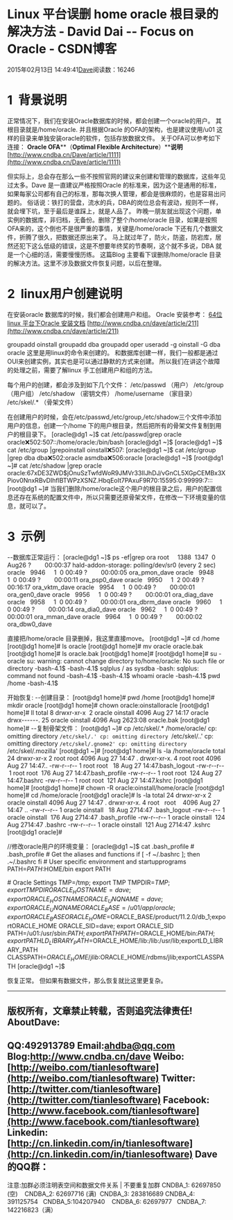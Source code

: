 
# Linux 平台误删 home oracle 根目录的解决方法 - David Dai -- Focus on Oracle - CSDN博客


2015年02月13日 14:49:41[Dave](https://me.csdn.net/tianlesoftware)阅读数：16246






# 1  背景说明
正常情况下，我们在安装Oracle数据库的时候，都会创建一个oracle的用户。 其根目录就是/home/oracle.
并且根据Oracle 的OFA的架构，也是建议使用/u01 这样的目录来单独安装oracle的软件，包括存放数据文件。
关于OFA可以参考如下连接：
**Oracle OFA****（****Optimal Flexible Architecture****）****说明**
[http://www.cndba.cn/Dave/article/1111](http://www.cndba.cn/Dave/article/1111)

但实际上，总会存在那么一些不按照官网的建议来创建和管理的数据库，这些年见过太多。Dave 是一直建议严格按照Oracle 的标准来，因为这个是通用的标准，如果每家公司都有自己的标准，那每次换人管理，都会是很麻烦的，也是容易出问题的。
俗话说：铁打的营盘，流水的兵，DBA的岗位总会有波动，规则不一样，就会埋下坑，至于最后是谁踩上，就是人品了。
昨晚一朋友就出现这个问题，单实例的数据库，非归档，无备份。删除了整个/home/oracle 目录，如果是按照OFA来的，这个倒也不是很严重的事情，关键是/home/oracle 下还有几个数据文件，折腾了很久，把数据还原出来了。
马上就过年了，防火，防盗，防宕库，居然还犯下这么低级的错误，这是不想要年终奖的节奏啊，这个就不多说，DBA 就是一个心细的活，需要慢慢历练。
这篇Blog 主要看下误删除/home/oracle 目录的解决方法。这里不涉及数据文件恢复问题，以后在整理。

# 2  linux用户创建说明
在安装oracle 数据库的时候，我们都会创建用户和组。
Oracle 安装参考：
[64位 linux 平台下Oracle 安装文档](http://blog.csdn.net/tianlesoftware/article/details/6062816)
[http://www.cndba.cn/dave/article/211](http://www.cndba.cn/dave/article/211)

groupadd oinstall
groupadd dba
groupadd oper
useradd -g oinstall -G dba oracle
这里是用linux的命令来创建的。 和数据库创建一样，我们一般都是通过OUI来创建实例，其实也是可以通过静默的方式来创建。
所以我们在讲这个故障的处理之前，需要了解linux 手工创建用户和组的方法。

每个用户的创建，都会涉及到如下几个文件：
/etc/passwd （用户）
/etc/group （用户组）
/etc/shadow （密钥文件）
/home/username （家目录）
/etc/skel/.* （骨架文件）

在创建用户的时候，会在/etc/passwd,/etc/group,/etc/shadow三个文件中添加用户的信息，创建一个/home 下的用户根目录，然后把所有的骨架文件复制到用户的根目录下。
[oracle@dg1 ~]$ cat /etc/passwd|grep oracle
oracle:x:502:507::/home/oracle:/bin/bash
[oracle@dg1 ~]$
[oracle@dg1 ~]$ cat /etc/group |grepoinstall
oinstall:x:507:
[oracle@dg1 ~]$ cat /etc/group |grep dba
dba:x:502:oracle
asmdba:x:506:oracle
[oracle@dg1 ~]$
[root@dg1 ~]\# cat /etc/shadow |grep oracle
oracle:$6$7xDE3ZWD$jOnuSzTwfdWoR9JMVr33IIJhDJ/vGnCL5XGpCEMBx3XPiov0NnxRBvDIhflBTWPzXSNZ.HbqEoIt7PAxuF9R70:15595:0:99999:7:::
[root@dg1 ~]\#
当我们删除/home/oracle这个用户的根目录之后，用户的配置信息还存在系统的配置文件中，所以只需要还原骨架文件，在修改一下环境变量的信息，就可以了。

# 3  示例

--数据库正常运行：
[oracle@dg1 ~]$ ps -ef|grep ora
root     1388  1347  0 Aug26 ?        00:00:37 hald-addon-storage: polling/dev/sr0 (every 2 sec)
oracle   9946     1  0 00:49 ?        00:00:05 ora_pmon_dave
oracle   9948     1  0 00:49 ?        00:00:11 ora_psp0_dave
oracle   9950     1  2 00:49 ?        00:16:17 ora_vktm_dave
oracle   9954     1  0 00:49 ?        00:00:01 ora_gen0_dave
oracle   9956     1  0 00:49 ?        00:00:01 ora_diag_dave
oracle   9958     1  0 00:49 ?        00:00:01 ora_dbrm_dave
oracle   9960     1  0 00:49 ?        00:00:14 ora_dia0_dave
oracle   9962     1  0 00:49 ?        00:00:01 ora_mman_dave
oracle   9964     1  0 00:49 ?        00:00:02 ora_dbw0_dave

直接把/home/oracle 目录删掉，我这里直接move。
[root@dg1 ~]\# cd /home
[root@dg1 home]\# ls
oracle
[root@dg1 home]\# mv oracle oracle.bak
[root@dg1 home]\# ls
oracle.bak
[root@dg1 home]\#
[root@dg1 home]\# su - oracle
su: warning: cannot change directory to/home/oracle: No such file or directory
-bash-4.1$
-bash-4.1$ sqlplus / as sysdba
-bash: sqlplus: command not found
-bash-4.1$
-bash-4.1$ whoami
oracle
-bash-4.1$ pwd
/home
-bash-4.1$


开始恢复:
--创建目录：
[root@dg1 home]\# pwd
/home
[root@dg1 home]\# mkdir oracle
[root@dg1 home]\# chown oracle:oinstalloracle
[root@dg1 home]\# ll
total 8
drwxr-xr-x  2 oracle oinstall 4096 Aug 27 14:17 oracle
drwx------. 25 oracle oinstall 4096 Aug 2623:08 oracle.bak
[root@dg1 home]\#
--复制骨架文件：
[root@dg1 ~]\# cp /etc/skel/.* /home/oracle/
cp: omitting directory `/etc/skel/.'
cp: omitting directory `/etc/skel/..'
cp: omitting directory `/etc/skel/.gnome2'
cp: omitting directory `/etc/skel/.mozilla'
[root@dg1 ~]\#
[root@dg1 home]\# ls -la /home/oracle
total 24
drwxr-xr-x 2 root root 4096 Aug 27 14:47 .
drwxr-xr-x. 4 root root 4096 Aug 27 14:47..
-rw-r--r-- 1 root root   18 Aug 27 14:47.bash_logout
-rw-r--r-- 1 root root  176 Aug 27 14:47.bash_profile
-rw-r--r-- 1 root root  124 Aug 27 14:47.bashrc
-rw-r--r-- 1 root root  121 Aug 27 14:47.kshrc
[root@dg1 home]\#
[root@dg1 home]\# chown -R oracle:oinstall/home/oracle
[root@dg1 home]\# cd /home/oracle
[root@dg1 oracle]\# ls -la
total 24
drwxr-xr-x 2 oracle oinstall 4096 Aug 27 14:47 .
drwxr-xr-x. 4 root   root    4096 Aug 27 14:47 ..
-rw-r--r-- 1 oracle oinstall   18 Aug 2714:47 .bash_logout
-rw-r--r-- 1 oracle oinstall  176 Aug 2714:47 .bash_profile
-rw-r--r-- 1 oracle oinstall  124 Aug 2714:47 .bashrc
-rw-r--r-- 1 oracle oinstall  121 Aug 2714:47 .kshrc
[root@dg1 oracle]\#

//修改oracle用户的环境变量：
[oracle@dg1 ~]$ cat .bash_profile
\# .bash_profile
\# Get the aliases and functions
if [ -f ~/.bashrc ]; then
.~/.bashrc
fi
\# User specific environment and startupprograms
PATH=$PATH:$HOME/bin
export PATH

\# Oracle Settings
TMP=/tmp; export TMP
TMPDIR=$TMP; export TMPDIR
ORACLE_HOSTNAME=dave; exportORACLE_HOSTNAME
ORACLE_UNQNAME=dave; export ORACLE_UNQNAME
ORACLE_BASE=/u01/app/oracle; exportORACLE_BASE
ORACLE_HOME=$ORACLE_BASE/product/11.2.0/db_1;exportORACLE_HOME
ORACLE_SID=dave; export ORACLE_SID
PATH=/u01:/usr/sbin:$PATH; export PATH
PATH=$ORACLE_HOME/bin:$PATH; export PATH
LD_LIBRARY_PATH=$ORACLE_HOME/lib:/lib:/usr/lib;exportLD_LIBRARY_PATH
CLASSPATH=$ORACLE_HOME/jlib:$ORACLE_HOME/rdbms/jlib;exportCLASSPATH
[oracle@dg1 ~]$

恢复正常。 但如果有数据文件，那么恢复就比这里更复杂。




--------------------------------------------------------------------------------------------
版权所有，文章禁止转载，否则追究法律责任!
**AboutDave:**
--------------------------------------------------------------------------------------------
QQ:492913789
Email:ahdba@qq.com
Blog:http://www.cndba.cn/dave
Weibo:[http://weibo.com/tianlesoftware](http://weibo.com/tianlesoftware)
Twitter:[http://twitter.com/tianlesoftware](http://twitter.com/tianlesoftware)
Facebook:[http://www.facebook.com/tianlesoftware](http://www.facebook.com/tianlesoftware)
Linkedin:[http://cn.linkedin.com/in/tianlesoftware](http://cn.linkedin.com/in/tianlesoftware)
**Dave 的QQ群：**
--------------------------------------------------------------------------------------------
注意:加群必须注明表空间和数据文件关系 | 不要重复加群
CNDBA_1: 62697850 (空)    CNDBA_2: 62697716 (满)  CNDBA_3: 283816689
CNDBA_4: 391125754   CNDBA_5:104207940    CNDBA_6: 62697977   CNDBA_7: 142216823（满）

